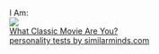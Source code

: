 I Am:
\
![](http://images.similarminds.com/movie/2.jpg)\
[What Classic Movie Are You?](http://similarminds.com/othertests.html)\
[personality tests by similarminds.com](http://similarminds.com/)
